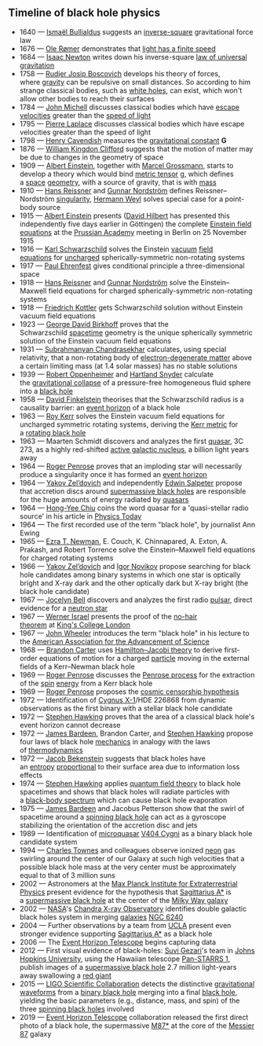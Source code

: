 
<h2 id="Timeline of black hole physics"> Timeline of black hole physics</h2>

<ul>
<li>1640&nbsp;&mdash;&nbsp;<a href="https://en.wikipedia.org/wiki/Isma%C3%ABl_Bullialdus" target="_blank" rel="nofollow noopener">Isma&euml;l Bullialdus</a>&nbsp;suggests an&nbsp;<a href="https://en.wikipedia.org/wiki/Inverse-square_law" target="_blank" rel="nofollow noopener">inverse-square</a>&nbsp;gravitational force law</li>
<li>1676&nbsp;&mdash;&nbsp;<a href="https://en.wikipedia.org/wiki/Ole_R%C3%B8mer" target="_blank" rel="nofollow noopener">Ole R&oslash;mer</a>&nbsp;demonstrates that&nbsp;<a href="https://en.wikipedia.org/wiki/R%C3%B8mer%27s_determination_of_the_speed_of_light" target="_blank" rel="nofollow noopener">light has a finite speed</a></li>
<li>1684&nbsp;&mdash;&nbsp;<a href="https://en.wikipedia.org/wiki/Isaac_Newton" target="_blank" rel="nofollow noopener">Isaac Newton</a>&nbsp;writes down his inverse-square&nbsp;<a href="https://en.wikipedia.org/wiki/Gravity" target="_blank" rel="nofollow noopener">law of universal gravitation</a></li>
<li>1758&nbsp;&mdash;&nbsp;<a href="https://en.wikipedia.org/wiki/Rudjer_Josip_Boscovich" target="_blank" rel="nofollow noopener">Rudjer Josip Boscovich</a>&nbsp;develops his theory of forces, where&nbsp;<a href="https://en.wikipedia.org/wiki/Gravity" target="_blank" rel="nofollow noopener">gravity</a>&nbsp;can be repulsive on small distances. So according to him strange classical bodies, such as&nbsp;<a href="https://en.wikipedia.org/wiki/White_hole" target="_blank" rel="nofollow noopener">white holes</a>, can exist, which won't allow other bodies to reach their surfaces</li>
<li>1784&nbsp;&mdash;&nbsp;<a href="https://en.wikipedia.org/wiki/John_Michell" target="_blank" rel="nofollow noopener">John Michell</a>&nbsp;discusses classical bodies which have&nbsp;<a href="https://en.wikipedia.org/wiki/Escape_velocity" target="_blank" rel="nofollow noopener">escape velocities</a>&nbsp;greater than the&nbsp;<a href="https://en.wikipedia.org/wiki/Speed_of_light" target="_blank" rel="nofollow noopener">speed of light</a></li>
<li>1795&nbsp;&mdash;&nbsp;<a href="https://en.wikipedia.org/wiki/Pierre-Simon_Laplace" target="_blank" rel="nofollow noopener">Pierre Laplace</a>&nbsp;discusses classical bodies which have escape velocities greater than the speed of light</li>
<li>1798&nbsp;&mdash;&nbsp;<a href="https://en.wikipedia.org/wiki/Henry_Cavendish" target="_blank" rel="nofollow noopener">Henry Cavendish</a>&nbsp;measures the&nbsp;<a href="https://en.wikipedia.org/wiki/Gravitational_constant" target="_blank" rel="nofollow noopener">gravitational constant</a>&nbsp;<strong>G</strong></li>
<li>1876&nbsp;&mdash;&nbsp;<a href="https://en.wikipedia.org/wiki/William_Kingdon_Clifford" target="_blank" rel="nofollow noopener">William Kingdon Clifford</a>&nbsp;suggests that the motion of matter may be due to changes in the geometry of space</li>
<li>1909&nbsp;&mdash;&nbsp;<a href="https://en.wikipedia.org/wiki/Albert_Einstein" target="_blank" rel="nofollow noopener">Albert Einstein</a>, together with&nbsp;<a href="https://en.wikipedia.org/wiki/Marcel_Grossmann" target="_blank" rel="nofollow noopener">Marcel Grossmann</a>, starts to develop a theory which would bind&nbsp;<a href="https://en.wikipedia.org/wiki/Metric_tensor" target="_blank" rel="nofollow noopener">metric tensor</a>&nbsp;g, which defines a&nbsp;<a href="https://en.wikipedia.org/wiki/Space" target="_blank" rel="nofollow noopener">space</a>&nbsp;<a href="https://en.wikipedia.org/wiki/Geometry" target="_blank" rel="nofollow noopener">geometry</a>, with a source of gravity, that is with&nbsp;<a href="https://en.wikipedia.org/wiki/Mass" target="_blank" rel="nofollow noopener">mass</a></li>
<li>1910&nbsp;&mdash;&nbsp;<a href="https://en.wikipedia.org/wiki/Hans_Reissner" target="_blank" rel="nofollow noopener">Hans Reissner</a>&nbsp;and&nbsp;<a href="https://en.wikipedia.org/wiki/Gunnar_Nordstr%C3%B6m" target="_blank" rel="nofollow noopener">Gunnar Nordstr&ouml;m</a>&nbsp;defines Reissner&ndash;Nordstr&ouml;m&nbsp;<a href="https://en.wikipedia.org/wiki/Gravitational_singularity" target="_blank" rel="nofollow noopener">singularity</a>,&nbsp;<a href="https://en.wikipedia.org/wiki/Hermann_Weyl" target="_blank" rel="nofollow noopener">Hermann Weyl</a>&nbsp;solves special case for a point-body source</li>
<li>1915&nbsp;&mdash;&nbsp;<a href="https://en.wikipedia.org/wiki/Albert_Einstein" target="_blank" rel="nofollow noopener">Albert Einstein</a>&nbsp;presents (<a href="https://en.wikipedia.org/wiki/David_Hilbert" target="_blank" rel="nofollow noopener">David Hilbert</a>&nbsp;has presented this independently five days earlier in G&ouml;ttingen) the complete&nbsp;<a href="https://en.wikipedia.org/wiki/Einstein_field_equations" target="_blank" rel="nofollow noopener">Einstein field equations</a>&nbsp;at the&nbsp;<a href="https://en.wikipedia.org/wiki/Prussian_Academy_of_Sciences" target="_blank" rel="nofollow noopener">Prussian Academy</a>&nbsp;meeting in Berlin on 25 November 1915</li>
<li>1916&nbsp;&mdash;&nbsp;<a href="https://en.wikipedia.org/wiki/Karl_Schwarzschild" target="_blank" rel="nofollow noopener">Karl Schwarzschild</a>&nbsp;solves the Einstein&nbsp;<a href="https://en.wikipedia.org/wiki/Vacuum" target="_blank" rel="nofollow noopener">vacuum</a>&nbsp;<a href="https://en.wikipedia.org/wiki/Einstein_field_equations" target="_blank" rel="nofollow noopener">field equations</a>&nbsp;for&nbsp;<a href="https://en.wikipedia.org/wiki/Electric_charge" target="_blank" rel="nofollow noopener">uncharged</a>&nbsp;spherically-symmetric non-rotating systems</li>
<li>1917&nbsp;&mdash;&nbsp;<a href="https://en.wikipedia.org/wiki/Paul_Ehrenfest" target="_blank" rel="nofollow noopener">Paul Ehrenfest</a>&nbsp;gives conditional principle a three-dimensional space</li>
<li>1918&nbsp;&mdash;&nbsp;<a href="https://en.wikipedia.org/wiki/Hans_Reissner" target="_blank" rel="nofollow noopener">Hans Reissner</a>&nbsp;and&nbsp;<a href="https://en.wikipedia.org/wiki/Gunnar_Nordstr%C3%B6m" target="_blank" rel="nofollow noopener">Gunnar Nordstr&ouml;m</a>&nbsp;solve the Einstein&ndash;Maxwell field equations for charged spherically-symmetric non-rotating systems</li>
<li>1918&nbsp;&mdash;&nbsp;<a href="https://en.wikipedia.org/wiki/Friedrich_Kottler" target="_blank" rel="nofollow noopener">Friedrich Kottler</a>&nbsp;gets Schwarzschild solution without Einstein vacuum field equations</li>
<li>1923&nbsp;&mdash;&nbsp;<a href="https://en.wikipedia.org/wiki/George_David_Birkhoff" target="_blank" rel="nofollow noopener">George David Birkhoff</a>&nbsp;proves that the Schwarzschild&nbsp;<a href="https://en.wikipedia.org/wiki/Spacetime" target="_blank" rel="nofollow noopener">spacetime</a>&nbsp;geometry is the unique spherically symmetric solution of the Einstein vacuum field equations</li>
<li>1931&nbsp;&mdash;&nbsp;<a href="https://en.wikipedia.org/wiki/Subrahmanyan_Chandrasekhar" target="_blank" rel="nofollow noopener">Subrahmanyan Chandrasekhar</a>&nbsp;calculates, using special relativity, that a non-rotating body of&nbsp;<a href="https://en.wikipedia.org/wiki/Electron-degenerate_matter" target="_blank" rel="nofollow noopener">electron-degenerate matter</a>&nbsp;above a certain limiting mass (at 1.4 solar masses) has no stable solutions</li>
<li>1939&nbsp;&mdash;&nbsp;<a href="https://en.wikipedia.org/wiki/Robert_Oppenheimer" target="_blank" rel="nofollow noopener">Robert Oppenheimer</a>&nbsp;and&nbsp;<a href="https://en.wikipedia.org/wiki/Hartland_Snyder" target="_blank" rel="nofollow noopener">Hartland Snyder</a>&nbsp;calculate the&nbsp;<a href="https://en.wikipedia.org/wiki/Gravitational_collapse" target="_blank" rel="nofollow noopener">gravitational collapse</a>&nbsp;of a pressure-free homogeneous fluid sphere into a&nbsp;<a href="https://en.wikipedia.org/wiki/Black_holes" target="_blank" rel="nofollow noopener">black hole</a></li>
<li>1958&nbsp;&mdash;&nbsp;<a href="https://en.wikipedia.org/wiki/David_Finkelstein" target="_blank" rel="nofollow noopener">David Finkelstein</a>&nbsp;theorises that the Schwarzschild radius is a causality barrier: an&nbsp;<a href="https://en.wikipedia.org/wiki/Event_horizon" target="_blank" rel="nofollow noopener">event horizon</a>&nbsp;of a black hole</li>
<li>1963&nbsp;&mdash;&nbsp;<a href="https://en.wikipedia.org/wiki/Roy_Kerr" target="_blank" rel="nofollow noopener">Roy Kerr</a>&nbsp;solves the Einstein vacuum field equations for uncharged symmetric rotating systems, deriving the&nbsp;<a href="https://en.wikipedia.org/wiki/Kerr_metric" target="_blank" rel="nofollow noopener">Kerr metric</a>&nbsp;for a&nbsp;<a href="https://en.wikipedia.org/wiki/Rotating_black_hole" target="_blank" rel="nofollow noopener">rotating black hole</a></li>
<li>1963&nbsp;&mdash; Maarten Schmidt discovers and analyzes the first&nbsp;<a href="https://en.wikipedia.org/wiki/Quasar" target="_blank" rel="nofollow noopener">quasar</a>, 3C 273, as a highly red-shifted&nbsp;<a href="https://en.wikipedia.org/wiki/Active_galactic_nucleus" target="_blank" rel="nofollow noopener">active galactic nucleus</a>, a billion light years away</li>
<li>1964&nbsp;&mdash;&nbsp;<a href="https://en.wikipedia.org/wiki/Roger_Penrose" target="_blank" rel="nofollow noopener">Roger Penrose</a>&nbsp;proves that an imploding star will necessarily produce a singularity once it has formed an&nbsp;<a href="https://en.wikipedia.org/wiki/Event_horizon" target="_blank" rel="nofollow noopener">event horizon</a></li>
<li>1964&nbsp;&mdash;&nbsp;<a href="https://en.wikipedia.org/wiki/Yakov_Borisovich_Zel%27dovich" target="_blank" rel="nofollow noopener">Yakov Zel&rsquo;dovich</a>&nbsp;and independently&nbsp;<a href="https://en.wikipedia.org/wiki/Edwin_Salpeter" target="_blank" rel="nofollow noopener">Edwin Salpeter</a>&nbsp;propose that accretion discs around&nbsp;<a href="https://en.wikipedia.org/wiki/Supermassive_black_holes" target="_blank" rel="nofollow noopener">supermassive black holes</a>&nbsp;are responsible for the huge amounts of energy radiated by&nbsp;<a href="https://en.wikipedia.org/wiki/Quasar" target="_blank" rel="nofollow noopener">quasars</a></li>
<li>1964&nbsp;&mdash;&nbsp;<a href="https://en.wikipedia.org/wiki/Hong-Yee_Chiu" target="_blank" rel="nofollow noopener">Hong-Yee Chiu</a>&nbsp;coins the word&nbsp;quasar&nbsp;for a 'quasi-stellar radio source' in his article in&nbsp;<a href="https://en.wikipedia.org/wiki/Physics_Today" target="_blank" rel="nofollow noopener">Physics Today</a></li>
<li>1964&nbsp;&mdash; The first recorded use of the term "black hole", by journalist Ann Ewing</li>
<li>1965&nbsp;&mdash;&nbsp;<a href="https://en.wikipedia.org/wiki/Ezra_T._Newman" target="_blank" rel="nofollow noopener">Ezra T. Newman</a>, E. Couch, K. Chinnapared, A. Exton, A. Prakash, and Robert Torrence solve the Einstein&ndash;Maxwell field equations for charged rotating systems</li>
<li>1966&nbsp;&mdash;&nbsp;<a href="https://en.wikipedia.org/wiki/Yakov_Borisovich_Zel%27dovich" target="_blank" rel="nofollow noopener">Yakov Zel&rsquo;dovich</a>&nbsp;and&nbsp;<a href="https://en.wikipedia.org/wiki/Igor_Dmitriyevich_Novikov" target="_blank" rel="nofollow noopener">Igor Novikov</a>&nbsp;propose searching for black hole candidates among binary systems in which one star is optically bright and X-ray dark and the other optically dark but X-ray bright (the black hole candidate)</li>
<li>1967&nbsp;&mdash;&nbsp;<a href="https://en.wikipedia.org/wiki/Jocelyn_Bell" target="_blank" rel="nofollow noopener">Jocelyn Bell</a>&nbsp;discovers and analyzes the first radio&nbsp;<a href="https://en.wikipedia.org/wiki/Pulsar" target="_blank" rel="nofollow noopener">pulsar</a>, direct evidence for a&nbsp;<a href="https://en.wikipedia.org/wiki/Neutron_star" target="_blank" rel="nofollow noopener">neutron star</a></li>
<li>1967&nbsp;&mdash;&nbsp;<a href="https://en.wikipedia.org/wiki/Werner_Israel" target="_blank" rel="nofollow noopener">Werner Israel</a>&nbsp;presents the proof of the&nbsp;<a href="https://en.wikipedia.org/wiki/No-hair_theorem" target="_blank" rel="nofollow noopener">no-hair theorem</a>&nbsp;at&nbsp;<a href="https://en.wikipedia.org/wiki/King%27s_College_London" target="_blank" rel="nofollow noopener">King's College London</a></li>
<li>1967&nbsp;&mdash;&nbsp;<a href="https://en.wikipedia.org/wiki/John_Archibald_Wheeler" target="_blank" rel="nofollow noopener">John Wheeler</a>&nbsp;introduces the term "black hole" in his lecture to the&nbsp;<a href="https://en.wikipedia.org/wiki/American_Association_for_the_Advancement_of_Science" target="_blank" rel="nofollow noopener">American Association for the Advancement of Science</a></li>
<li>1968&nbsp;&mdash;&nbsp;<a href="https://en.wikipedia.org/wiki/Brandon_Carter" target="_blank" rel="nofollow noopener">Brandon Carter</a>&nbsp;uses&nbsp;<a href="https://en.wikipedia.org/wiki/Hamilton%E2%80%93Jacobi_theory" target="_blank" rel="nofollow noopener">Hamilton&ndash;Jacobi theory</a>&nbsp;to derive first-order equations of motion for a charged&nbsp;<a href="https://en.wikipedia.org/wiki/Subatomic_particle" target="_blank" rel="nofollow noopener">particle</a>&nbsp;moving in the external fields of a Kerr&ndash;Newman black hole</li>
<li>1969&nbsp;&mdash;&nbsp;<a href="https://en.wikipedia.org/wiki/Roger_Penrose" target="_blank" rel="nofollow noopener">Roger Penrose</a>&nbsp;discusses the&nbsp;<a href="https://en.wikipedia.org/wiki/Penrose_process" target="_blank" rel="nofollow noopener">Penrose process</a>&nbsp;for the extraction of the&nbsp;<a href="https://en.wikipedia.org/wiki/Spin_(physics)" target="_blank" rel="nofollow noopener">spin</a>&nbsp;<a href="https://en.wikipedia.org/wiki/Energy" target="_blank" rel="nofollow noopener">energy</a>&nbsp;from a Kerr black hole</li>
<li>1969&nbsp;&mdash;&nbsp;<a href="https://en.wikipedia.org/wiki/Roger_Penrose" target="_blank" rel="nofollow noopener">Roger Penrose</a>&nbsp;proposes the&nbsp;<a href="https://en.wikipedia.org/wiki/Cosmic_censorship_hypothesis" target="_blank" rel="nofollow noopener">cosmic censorship hypothesis</a></li>
<li>1972&nbsp;&mdash; Identification of&nbsp;<a href="https://en.wikipedia.org/wiki/Cygnus_X-1" target="_blank" rel="nofollow noopener">Cygnus X-1</a>/HDE 226868 from dynamic observations as the first binary with a stellar black hole candidate</li>
<li>1972&nbsp;&mdash;&nbsp;<a href="https://en.wikipedia.org/wiki/Stephen_Hawking" target="_blank" rel="nofollow noopener">Stephen Hawking</a>&nbsp;proves that the area of a classical black hole's event horizon cannot decrease</li>
<li>1972&nbsp;&mdash;&nbsp;<a href="https://en.wikipedia.org/wiki/James_M._Bardeen" target="_blank" rel="nofollow noopener">James Bardeen</a>, Brandon Carter, and&nbsp;<a href="https://en.wikipedia.org/wiki/Stephen_Hawking" target="_blank" rel="nofollow noopener">Stephen Hawking</a>&nbsp;propose four laws of black hole&nbsp;<a href="https://en.wikipedia.org/wiki/Mechanics" target="_blank" rel="nofollow noopener">mechanics</a>&nbsp;in analogy with the laws of&nbsp;<a href="https://en.wikipedia.org/wiki/Thermodynamics" target="_blank" rel="nofollow noopener">thermodynamics</a></li>
<li>1972&nbsp;&mdash;&nbsp;<a href="https://en.wikipedia.org/wiki/Jacob_Bekenstein" target="_blank" rel="nofollow noopener">Jacob Bekenstein</a>&nbsp;suggests that black holes have an&nbsp;<a href="https://en.wikipedia.org/wiki/Entropy" target="_blank" rel="nofollow noopener">entropy</a>&nbsp;<a href="https://en.wikipedia.org/wiki/Proportionality_(mathematics)" target="_blank" rel="nofollow noopener">proportional</a>&nbsp;to their surface area due to information loss effects</li>
<li>1974&nbsp;&mdash;&nbsp;<a href="https://en.wikipedia.org/wiki/Stephen_Hawking" target="_blank" rel="nofollow noopener">Stephen Hawking</a>&nbsp;applies&nbsp;<a href="https://en.wikipedia.org/wiki/Quantum_field_theory" target="_blank" rel="nofollow noopener">quantum field theory</a>&nbsp;to black hole spacetimes and shows that black holes will radiate particles with a&nbsp;<a href="https://en.wikipedia.org/wiki/Black-body_spectrum" target="_blank" rel="nofollow noopener">black-body spectrum</a>&nbsp;which can cause black hole evaporation</li>
<li>1975&nbsp;&mdash;&nbsp;<a href="https://en.wikipedia.org/wiki/James_Bardeen" target="_blank" rel="nofollow noopener">James Bardeen</a>&nbsp;and Jacobus Petterson show that the swirl of spacetime around a&nbsp;<a href="https://en.wikipedia.org/wiki/Rotating_black_hole" target="_blank" rel="nofollow noopener">spinning black hole</a>&nbsp;can act as a gyroscope stabilizing the orientation of the accretion disc and jets</li>
<li>1989&nbsp;&mdash; Identification of&nbsp;<a href="https://en.wikipedia.org/wiki/Microquasar" target="_blank" rel="nofollow noopener">microquasar</a>&nbsp;<a href="https://en.wikipedia.org/wiki/V404_Cygni" target="_blank" rel="nofollow noopener">V404 Cygni</a>&nbsp;as a binary black hole candidate system</li>
<li>1994&nbsp;&mdash;&nbsp;<a href="https://en.wikipedia.org/wiki/Charles_Townes" target="_blank" rel="nofollow noopener">Charles Townes</a>&nbsp;and colleagues observe ionized&nbsp;<a href="https://en.wikipedia.org/wiki/Neon" target="_blank" rel="nofollow noopener">neon</a>&nbsp;gas swirling around the center of our Galaxy at such high velocities that a possible black hole mass at the very center must be approximately equal to that of 3 million suns</li>
<li>2002&nbsp;&mdash; Astronomers at the&nbsp;<a href="https://en.wikipedia.org/wiki/Max_Planck_Institute_for_Extraterrestrial_Physics" target="_blank" rel="nofollow noopener">Max Planck Institute for Extraterrestrial Physics</a>&nbsp;present evidence for the hypothesis that&nbsp;<a href="https://en.wikipedia.org/wiki/Sagittarius_A*" target="_blank" rel="nofollow noopener">Sagittarius A*</a>&nbsp;is a&nbsp;<a href="https://en.wikipedia.org/wiki/Supermassive_black_hole" target="_blank" rel="nofollow noopener">supermassive black hole</a>&nbsp;at the center of the&nbsp;<a href="https://en.wikipedia.org/wiki/Milky_Way_galaxy" target="_blank" rel="nofollow noopener">Milky Way galaxy</a></li>
<li>2002&nbsp;&mdash;&nbsp;<a href="https://en.wikipedia.org/wiki/NASA" target="_blank" rel="nofollow noopener">NASA</a>'s&nbsp;<a href="https://en.wikipedia.org/wiki/Chandra_X-ray_Observatory" target="_blank" rel="nofollow noopener">Chandra X-ray Observatory</a>&nbsp;identifies double galactic black holes system in merging&nbsp;<a href="https://en.wikipedia.org/wiki/Galaxy" target="_blank" rel="nofollow noopener">galaxies</a>&nbsp;<a href="https://en.wikipedia.org/wiki/NGC_6240" target="_blank" rel="nofollow noopener">NGC 6240</a></li>
<li>2004&nbsp;&mdash; Further observations by a team from&nbsp;<a href="https://en.wikipedia.org/wiki/UCLA" target="_blank" rel="nofollow noopener">UCLA</a>&nbsp;present even stronger evidence supporting&nbsp;<a href="https://en.wikipedia.org/wiki/Sagittarius_A*" target="_blank" rel="nofollow noopener">Sagittarius A*</a>&nbsp;as a black hole</li>
<li>2006&nbsp;&mdash; The&nbsp;<a href="https://en.wikipedia.org/wiki/Event_Horizon_Telescope" target="_blank" rel="nofollow noopener">Event Horizon Telescope</a>&nbsp;begins capturing data</li>
<li>2012&nbsp;&mdash; First visual evidence of black-holes:&nbsp;<a href="https://en.wikipedia.org/w/index.php?title=Suvi_Gezari&amp;action=edit&amp;redlink=1" target="_blank" rel="nofollow noopener">Suvi Gezari</a>'s team in&nbsp;<a href="https://en.wikipedia.org/wiki/Johns_Hopkins_University" target="_blank" rel="nofollow noopener">Johns Hopkins University</a>, using the Hawaiian telescope&nbsp;<a href="https://en.wikipedia.org/wiki/Pan-STARRS_1" target="_blank" rel="nofollow noopener">Pan-STARRS 1</a>, publish images of a&nbsp;<a href="https://en.wikipedia.org/wiki/Supermassive_black_hole" target="_blank" rel="nofollow noopener">supermassive black hole</a>&nbsp;2.7 million light-years away swallowing a&nbsp;<a href="https://en.wikipedia.org/wiki/Red_giant" target="_blank" rel="nofollow noopener">red giant</a></li>
<li>2015&nbsp;&mdash;&nbsp;<a href="https://en.wikipedia.org/wiki/LIGO_Scientific_Collaboration" target="_blank" rel="nofollow noopener">LIGO Scientific Collaboration</a>&nbsp;detects the distinctive&nbsp;<a href="https://en.wikipedia.org/wiki/GW150914" target="_blank" rel="nofollow noopener">gravitational waveforms</a>&nbsp;from a&nbsp;<a href="https://en.wikipedia.org/wiki/Binary_black_hole" target="_blank" rel="nofollow noopener">binary black hole</a>&nbsp;merging into a final&nbsp;<a href="https://en.wikipedia.org/wiki/Black_hole" target="_blank" rel="nofollow noopener">black hole</a>, yielding the basic parameters (e.g., distance, mass, and spin) of the three&nbsp;<a href="https://en.wikipedia.org/wiki/Rotating_black_hole" target="_blank" rel="nofollow noopener">spinning black holes</a>&nbsp;involved</li>
<li>2019&nbsp;&mdash;&nbsp;<a href="https://en.wikipedia.org/wiki/Event_Horizon_Telescope" target="_blank" rel="nofollow noopener">Event Horizon Telescope</a>&nbsp;collaboration released the first direct photo of a black hole, the supermassive&nbsp;<a href="https://en.wikipedia.org/wiki/M87*" target="_blank" rel="nofollow noopener">M87*</a>&nbsp;at the core of the&nbsp;<a href="https://en.wikipedia.org/wiki/Messier_87" target="_blank" rel="nofollow noopener">Messier 87</a>&nbsp;galaxy</li>
</ul>

</br>
